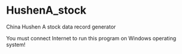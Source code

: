 # HushenA_stock
China Hushen A stock data record generator

You must connect Internet to run this program on Windows operating system!
